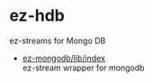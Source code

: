 # ez-hdb

ez-streams for Mongo DB

* [ez-mongodb/lib/index](lib/index.md)  
   ez-stream wrapper for mongodb
